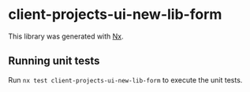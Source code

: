 # client-projects-ui-new-lib-form

This library was generated with [Nx](https://nx.dev).

## Running unit tests

Run `nx test client-projects-ui-new-lib-form` to execute the unit tests.

